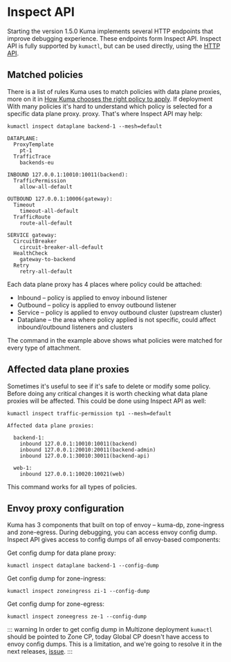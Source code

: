 # Inspect API

Starting the version 1.5.0 Kuma implements several HTTP endpoints that improve debugging experience. These endpoints form Inspect API. Inspect API
is fully supported by `kumactl`, but can be used directly, using the [HTTP API](./http-api/#inspect-api).

## Matched policies

There is a list of rules Kuma uses to match policies with data plane proxies, more on it in 
[How Kuma chooses the right policy to apply](../../policies/how-kuma-chooses-the-right-policy-to-apply). If deployment
With many policies it's hard to understand which policy is selected for a specific data plane proxy.
proxy. That's where Inspect API may help:

```shell
kumactl inspect dataplane backend-1 --mesh=default
```
```text
DATAPLANE:
  ProxyTemplate
    pt-1
  TrafficTrace
    backends-eu

INBOUND 127.0.0.1:10010:10011(backend):
  TrafficPermission
    allow-all-default

OUTBOUND 127.0.0.1:10006(gateway):
  Timeout
    timeout-all-default
  TrafficRoute
    route-all-default

SERVICE gateway:
  CircuitBreaker
    circuit-breaker-all-default
  HealthCheck
    gateway-to-backend
  Retry
    retry-all-default
```

Each data plane proxy has 4 places where policy could be attached:  

- Inbound – policy is applied to envoy inbound listener
- Outbound – policy is applied to envoy outbound listener
- Service – policy is applied to envoy outbound cluster (upstream cluster)
- Dataplane – the area where policy applied is not specific, could affect inbound/outbound listeners and clusters

The command in the example above shows what policies were matched for every type of attachment. 

## Affected data plane proxies

Sometimes it's useful to see if it's safe to delete or modify some policy. Before doing any critical changes
it is worth checking what data plane proxies will be affected. This could be done using Inspect API as well:

```shell
kumactl inspect traffic-permission tp1 --mesh=default
```
```text
Affected data plane proxies:

  backend-1:
    inbound 127.0.0.1:10010:10011(backend)
    inbound 127.0.0.1:20010:20011(backend-admin)
    inbound 127.0.0.1:30010:30011(backend-api)

  web-1:
    inbound 127.0.0.1:10020:10021(web)
```

This command works for all types of policies.

## Envoy proxy configuration

Kuma has 3 components that built on top of envoy – kuma-dp, zone-ingress and zone-egress. During debugging, you can access envoy config dump.
Inspect API gives access to config dumps of all envoy-based components:

Get config dump for data plane proxy:
```shell
kumactl inspect dataplane backend-1 --config-dump
```

Get config dump for zone-ingress:
```shell
kumactl inspect zoneingress zi-1 --config-dump
```

Get config dump for zone-egress:
```shell
kumactl inspect zoneegress ze-1 --config-dump
```

::: warning
In order to get config dump in Multizone deployment `kumactl` should be pointed to Zone CP, today Global CP doesn't have access 
to envoy config dumps. This is a limitation, and we're going to resolve it in the next releases, [issue](https://github.com/kumahq/kuma/issues/3789). 
:::
